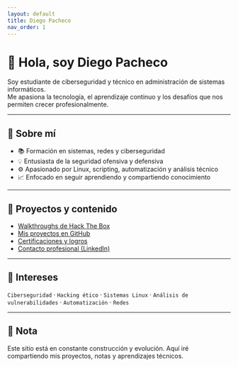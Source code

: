 ```yaml
---
layout: default
title: Diego Pacheco
nav_order: 1
---
```


# 👋 Hola, soy Diego Pacheco

Soy estudiante de ciberseguridad y técnico en administración de sistemas informáticos.  
Me apasiona la tecnología, el aprendizaje continuo y los desafíos que nos permiten crecer profesionalmente.

---

## 🚀 Sobre mí

- 📚 Formación en sistemas, redes y ciberseguridad
- 💡 Entusiasta de la seguridad ofensiva y defensiva
- ⚙️ Apasionado por Linux, scripting, automatización y análisis técnico
- 📈 Enfocado en seguir aprendiendo y compartiendo conocimiento

---

## 📂 Proyectos y contenido

- [Walkthroughs de Hack The Box](walkthroughs/easy/)
- [Mis proyectos en GitHub](https://github.com/gueco99)
- [Certificaciones y logros](certificaciones.md) <!-- si lo creas -->
- [Contacto profesional (LinkedIn)](https://www.linkedin.com/in/diego-pacheco-a51070178)

---

## 🧠 Intereses

`Ciberseguridad` · `Hacking ético` · `Sistemas Linux` · `Análisis de vulnerabilidades` · `Automatización` · `Redes`

---

## 🧾 Nota

Este sitio está en constante construcción y evolución. Aquí iré compartiendo mis proyectos, notas y aprendizajes técnicos.
